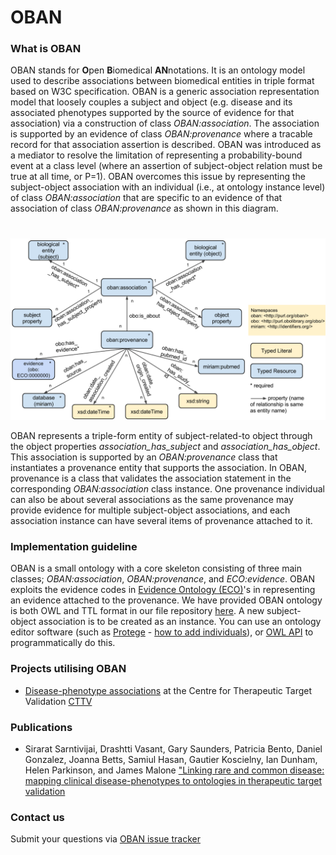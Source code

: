 OBAN
====

### What is OBAN

OBAN stands for **O**pen **B**iomedical **AN**notations. It is an ontology model used to describe associations between biomedical entities in triple format based on W3C specification. OBAN is a generic association representation model that loosely couples a subject and object (e.g. disease and its associated phenotypes supported by the source of evidence for that association) via a construction of class *OBAN:association*. The association is supported by an evidence of class *OBAN:provenance* where a tracable record for that association assertion is described. OBAN was introduced as a mediator to resolve the limitation of representing a probability-bound event at a class level (where an assertion of subject-object relation must be true at all time, or P=1). OBAN overcomes this issue by representing the subject-object association with an individual (i.e., at ontology instance level) of class *OBAN:association* that are specific to an evidence of that association of class *OBAN:provenance* as shown in this diagram.

# 

![](https://github.com/EBISPOT/OBAN/blob/master/diagrams/oban%20db%20source%20model.png)


OBAN represents a triple-form entity of subject-related-to object through the object properties *association_has_subject* and *association_has_object*. This association is supported by an *OBAN:provenance* class that instantiates a provenance entity that supports the association. In OBAN, provenance is a class that validates the association statement in the corresponding *OBAN:association* class instance. One provenance individual can also be about several associations as the same provenance may provide evidence for multiple subject-object associations, and each association instance can have several items of provenance attached to it.


### Implementation guideline

OBAN is a small ontology with a core skeleton consisting of three main classes; *OBAN:association*, *OBAN:provenance*, and *ECO:evidence*. OBAN exploits the evidence codes in [Evidence Ontology (ECO)](http://www.evidenceontology.org/)'s in representing an evidence attached to the provenance. We have provided OBAN ontology is both OWL and TTL format in our file repository [here](https://github.com/EBISPOT/OBAN/tree/master/ontology). A new subject-object association is to be created as an instance. You can use an ontology editor software (such as [Protege](http://protege.stanford.edu/) - [how to add individuals](https://www.youtube.com/watch?v=_7MfDdsFePk)), or [OWL API](http://owlapi.sourceforge.net/) to programmatically do this.


### Projects utilising OBAN
* [Disease-phenotype associations](https://sourceforge.net/p/efo/code/HEAD/tree/trunk/src/efoassociations/) at the Centre for Therapeutic Target Validation [CTTV](http://www.targetvalidation.org)



### Publications
* Sirarat Sarntivijai, Drashtti Vasant, Gary Saunders, Patricia Bento, Daniel Gonzalez, Joanna Betts, Samiul Hasan, Gautier Koscielny, Ian Dunham, Helen Parkinson, and James Malone ["Linking rare and common disease: mapping clinical disease-phenotypes to ontologies in therapeutic target validation](https://github.com/EBISPOT/OBAN/blob/master/publications/Rare2Common_PhenoMap_Proceedings-SIG-2015.pdf)



### Contact us
Submit your questions via [OBAN issue tracker](https://github.com/EBISPOT/OBAN/issues)
